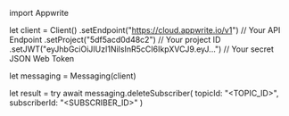 import Appwrite

let client = Client()
    .setEndpoint("https://cloud.appwrite.io/v1") // Your API Endpoint
    .setProject("5df5acd0d48c2") // Your project ID
    .setJWT("eyJhbGciOiJIUzI1NiIsInR5cCI6IkpXVCJ9.eyJ...") // Your secret JSON Web Token

let messaging = Messaging(client)

let result = try await messaging.deleteSubscriber(
    topicId: "<TOPIC_ID>",
    subscriberId: "<SUBSCRIBER_ID>"
)

